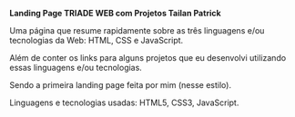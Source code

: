 __Landing Page TRIADE WEB com Projetos Tailan Patrick__

Uma página que resume rapidamente sobre as três linguagens e/ou tecnologias da Web: HTML, CSS e JavaScript.

Além de conter os links para alguns projetos que eu desenvolvi utilizando essas linguagens e/ou tecnologias.

Sendo a primeira landing page feita por mim (nesse estilo).

Linguagens e tecnologias usadas: HTML5, CSS3, JavaScript.
